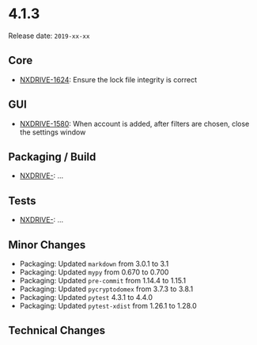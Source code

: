 # 4.1.3

Release date: `2019-xx-xx`

## Core

- [NXDRIVE-1624](https://jira.nuxeo.com/browse/NXDRIVE-1624): Ensure the lock file integrity is correct

## GUI

- [NXDRIVE-1580](https://jira.nuxeo.com/browse/NXDRIVE-1580): When account is added, after filters are chosen, close the settings window

## Packaging / Build

- [NXDRIVE-](https://jira.nuxeo.com/browse/NXDRIVE-): ...

## Tests

- [NXDRIVE-](https://jira.nuxeo.com/browse/NXDRIVE-): ...

## Minor Changes

- Packaging: Updated `markdown` from 3.0.1 to 3.1
- Packaging: Updated `mypy` from 0.670 to 0.700
- Packaging: Updated `pre-commit` from 1.14.4 to 1.15.1
- Packaging: Updated `pycryptodomex` from 3.7.3 to 3.8.1
- Packaging: Updated `pytest` 4.3.1 to 4.4.0
- Packaging: Updated `pytest-xdist` from 1.26.1 to 1.28.0

## Technical Changes

